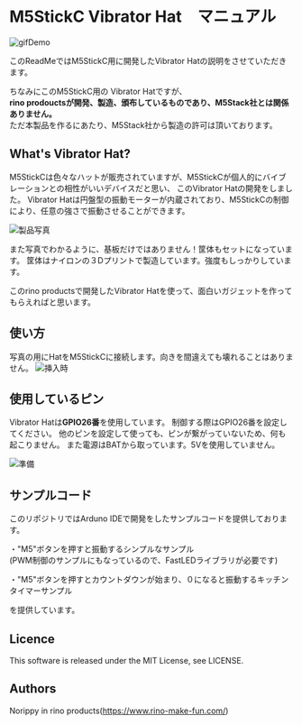 # M5StickC Vibrator Hat　マニュアル

![gifDemo](https://user-images.githubusercontent.com/14104069/71437896-e01dfb80-2736-11ea-80e0-31f284552189.gif)

このReadMeではM5StickC用に開発したVibrator Hatの説明をさせていただきます。

ちなみにこのM5StickC用の Vibrator Hatですが、<br>
**rino prodouctsが開発、製造、頒布しているものであり、M5Stack社とは関係ありません。**<br>
ただ本製品を作るにあたり、M5Stack社から製造の許可は頂いております。

## What's Vibrator Hat?
M5StickCは色々なハットが販売されていますが、M5StickCが個人的にバイブレーションとの相性がいいデバイスだと思い、
このVibrator Hatの開発をしました。
Vibrator Hatは円盤型の振動モーターが内蔵されており、M5StickCの制御により、任意の強さで振動させることができます。

![製品写真](https://user-images.githubusercontent.com/14104069/71438011-4a36a080-2737-11ea-8691-4a0ddb229e8c.png)

また写真でわかるように、基板だけではありません！筐体もセットになっています。
筐体はナイロンの３Dプリントで製造しています。強度もしっかりしています。

このrino productsで開発したVibrator Hatを使って、面白いガジェットを作ってもらえればと思います。

## 使い方
写真の用にHatをM5StickCに接続します。向きを間違えても壊れることはありません。
![挿入時](https://user-images.githubusercontent.com/14104069/71437930-fd52ca00-2736-11ea-81b6-baa6bb67e05a.png)

## 使用しているピン
Vibrator Hatは**GPIO26番**を使用しています。
制御する際はGPIO26番を設定してください。
他のピンを設定して使っても、ピンが繋がっていないため、何も起こりません。
また電源はBATから取っています。5Vを使用していません。

![準備](https://user-images.githubusercontent.com/14104069/71437942-02b01480-2737-11ea-8d23-d39bd776c497.png)

## サンプルコード
このリポジトリではArduno IDEで開発をしたサンプルコードを提供しております。

・"M5"ボタンを押すと振動するシンプルなサンプル<br>   (PWM制御のサンプルにもなっているので、FastLEDライブラリが必要です)

・"M5"ボタンを押すとカウントダウンが始まり、０になると振動するキッチンタイマーサンプル

を提供しています。

## Licence
This software is released under the MIT License, see LICENSE.

## Authors
Norippy in rino products(https://www.rino-make-fun.com/)
